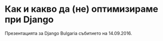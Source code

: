 Как и какво да (не) оптимизираме при Django
===========================================

Презентацията за Django Bulgaria събитието на 14.09.2016.
